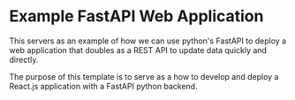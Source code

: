 # Example FastAPI Web Application

This servers as an example of how we can use python's FastAPI to deploy a web application that doubles as a REST API to update data quickly and directly.

The purpose of this template is to serve as a how to develop and deploy a React.js application with a FastAPI python backend.